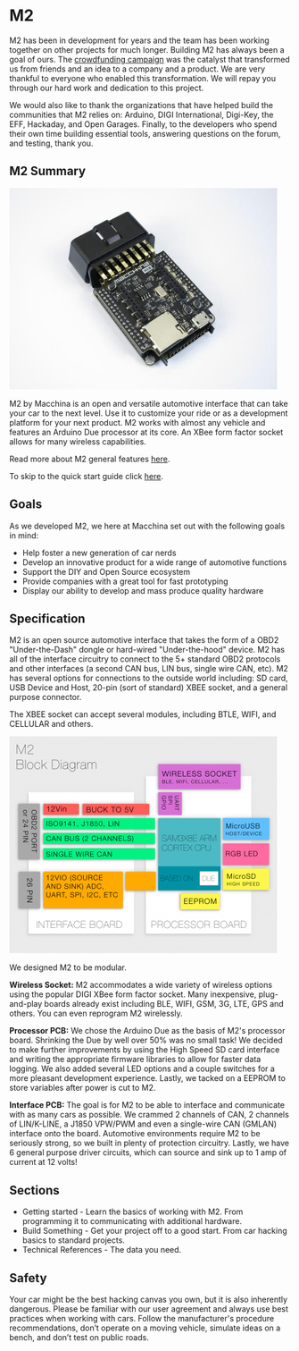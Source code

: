 M2
==



M2 has been in development for years and the team has been working together on other projects for much longer. Building M2 has always been a goal of ours. The [crowdfunding campaign](https://www.kickstarter.com/projects/1029808658/macchina-the-ultimate-tool-for-taking-control-of-y) was the catalyst that transformed us from friends and an idea to a company and a product. We are very thankful to everyone who enabled this transformation. We will repay you through our hard work and dedication to this project.

We would also like to thank the organizations that have helped build the communities that M2 relies on: Arduino, DIGI International, Digi-Key, the EFF, Hackaday, and Open Garages. Finally, to the developers who spend their own time building essential tools, answering questions on the forum, and testing, thank you.

## M2 Summary

<img src="/images/IMG_6049a5c9.jpg" width="480"/>

M2 by Macchina is an open and versatile automotive interface that can take your car to the next level. Use it to customize your ride or as a development platform for your next product. M2 works with almost any vehicle and features an Arduino Due processor at its core. An XBee form factor socket allows for many wireless capabilities.

Read more about M2 general features [here](https://www.macchina.cc/m2-introduction).

To skip to the quick start guide click [here](http://docs.macchina.cc/m2/getting-started/README.html).

## Goals

As we developed M2, we here at Macchina set out with the following goals in mind:

- Help foster a new generation of car nerds
- Develop an innovative product for a wide range of automotive functions
- Support the DIY and Open Source ecosystem
- Provide companies with a great tool for fast prototyping
- Display our ability to develop and mass produce quality hardware

## Specification

M2 is an open source automotive interface that takes the form of a OBD2 "Under-the-Dash" dongle or hard-wired "Under-the-hood" device. M2 has all of the interface circuitry to connect to the 5+ standard OBD2 protocols and other interfaces (a second CAN bus, LIN bus, single wire CAN, etc). M2 has several options for connections to the outside world including: SD card, USB Device and Host, 20-pin (sort of standard) XBEE socket, and a general purpose connector.

The XBEE socket can accept several modules, including BTLE, WIFI, and CELLULAR and others.

<img src="/images/blockdiagram3_0_10efe.png" width="480" height="388" />

We designed M2 to be modular.

**Wireless Socket:** M2 accommodates a wide variety of wireless options using the popular DIGI XBee form factor socket. Many inexpensive, plug-and-play boards already exist including BLE, WIFI, GSM, 3G, LTE, GPS and others. You can even reprogram M2 wirelessly.

**Processor PCB:** We chose the Arduino Due as the basis of M2's processor board. Shrinking the Due by well over 50% was no small task! We decided to make further improvements by using the High Speed SD card interface and writing the appropriate firmware libraries to allow for faster data logging. We also added several LED options and a couple switches for a more pleasant development experience. Lastly, we tacked on a EEPROM to store variables after power is cut to M2.

**Interface PCB:** The goal is for M2 to be able to interface and communicate with as many cars as possible. We crammed 2 channels of CAN, 2 channels of LIN/K-LINE, a J1850 VPW/PWM and even a single-wire CAN (GMLAN) interface onto the board. Automotive environments require M2 to be seriously strong, so we built in plenty of protection circuitry. Lastly, we have 6 general purpose driver circuits, which can source and sink up to 1 amp of current at 12 volts!

## Sections

- Getting started - Learn the basics of working with M2. From programming it to communicating with additional hardware.
- Build Something - Get your project off to a good start. From car hacking basics to standard projects.
- Technical References - The data you need.

## Safety

Your car might be the best hacking canvas you own, but it is also inherently dangerous. Please be familiar with our user agreement and always use best practices when working with cars. Follow the manufacturer's procedure recommendations, don’t operate on a moving vehicle, simulate ideas on a bench, and don’t test on public roads.
